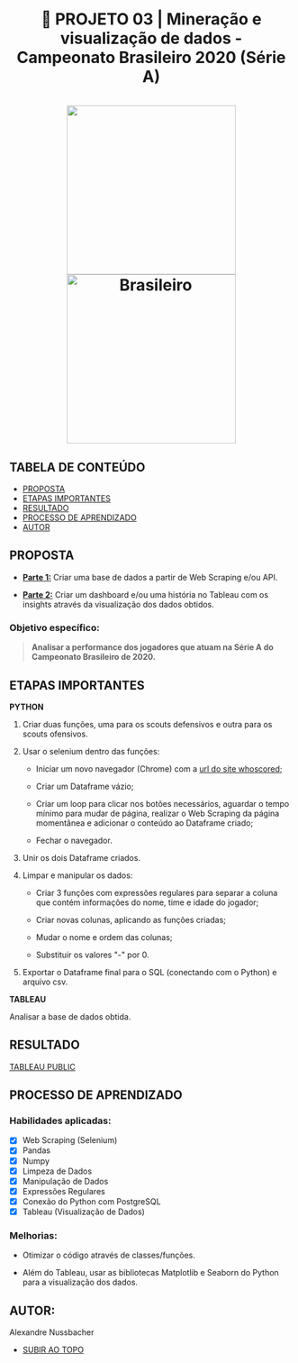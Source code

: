 <a name="topo"></a>
<h1 align="center"> 🔎 PROJETO 03 | Mineração e visualização de dados - Campeonato Brasileiro 2020 (Série A) <br></br>
  <img width="300" src="https://github.com/alexandrenussbacher/Ironhack-Projetos/blob/main/Projeto%2003%20-%20Campeonato%20Brasileiro%202020%20(S%C3%A9rie%20A)/imagens/bola.jpg"/>
  <img width="300" src="https://github.com/alexandrenussbacher/Ironhack-Projetos/blob/main/Projeto%2003%20-%20Campeonato%20Brasileiro%202020%20(S%C3%A9rie%20A)/imagens/Brasileiro_2020.png" alt="Brasileiro"/>
</h>

## TABELA DE CONTEÚDO

- [PROPOSTA](#proposta)
- [ETAPAS IMPORTANTES](#etapas)
- [RESULTADO](#resultado)
- [PROCESSO DE APRENDIZADO](#processo)
- [AUTOR](#autor)

<a name="proposta"></a>
## PROPOSTA

* [**Parte 1:**](https://ironhack.school/asset-v1:IRONHACK+DAFT+202007_SAO+type@asset+block@web-scraping-project.pdf) Criar uma base de dados a partir de Web Scraping e/ou API.

* [**Parte 2:**](https://ironhack.school/asset-v1:IRONHACK+DAFT+202007_SAO+type@asset+block@data-visualization-project.pdf) Criar um dashboard e/ou uma história no Tableau com os insights através da visualização dos dados obtidos.

### Objetivo específico:

> **Analisar a performance dos jogadores que atuam na Série A do Campeonato Brasileiro de 2020.**

<a name="etapas"></a>
## ETAPAS IMPORTANTES

**PYTHON**

<ol type="1">
<li> Criar duas funções, uma para os scouts defensivos e outra para os scouts ofensivos. </li> <p></p>

<li> Usar o selenium dentro das funções:
  
   - Iniciar um novo navegador (Chrome) com a [url do site whoscored](https://1xbet.whoscored.com/Regions/31/Tournaments/95/Seasons/8158/Stages/18472/PlayerStatistics/Brazil-Brasileir%C3%A3o-2020);
   
   - Criar um Dataframe vázio;
   
   - Criar um loop para clicar nos botões necessários, aguardar o tempo mínimo para mudar de página, realizar o Web Scraping da página momentânea e adicionar o conteúdo ao Dataframe criado;
   
   - Fechar o navegador. </li> <p></p>

<li> Unir os dois Dataframe criados. </li> <p></p>

<li> Limpar e manipular os dados:
  
  - Criar 3 funções com expressões regulares para separar a coluna que contém informações do nome, time e idade do jogador;
  
  - Criar novas colunas, aplicando as funções criadas;
  
  - Mudar o nome e ordem das colunas;
  
  - Substituir os valores "-" por 0. </li> <p></p>
  
<li> Exportar o Dataframe final para o SQL (conectando com o Python) e arquivo csv. </li> <p></p>
  
</ol>

**TABLEAU**

Analisar a base de dados obtida.

<a name="resultado"></a>
## RESULTADO

[TABLEAU PUBLIC](https://public.tableau.com/profile/alexandre.nussbacher#!/vizhome/CampeonatoBrasileiro2020SrieA/Histria)

<a name="processo"></a>
## PROCESSO DE APRENDIZADO

### Habilidades aplicadas:

- [x] Web Scraping (Selenium)
- [x] Pandas
- [x] Numpy
- [x] Limpeza de Dados
- [x] Manipulação de Dados
- [x] Expressões Regulares
- [x] Conexão do Python com PostgreSQL
- [x] Tableau (Visualização de Dados)

### Melhorias:

* Otimizar o código através de classes/funções.

* Além do Tableau, usar as bibliotecas Matplotlib e Seaborn do Python para a visualização dos dados.

<a name="autor"></a>
## AUTOR:

Alexandre Nussbacher

- [SUBIR AO TOPO](#topo)
